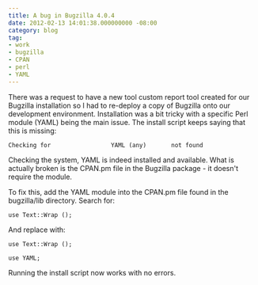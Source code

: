 ```yaml
---
title: A bug in Bugzilla 4.0.4
date: 2012-02-13 14:01:38.000000000 -08:00
category: blog
tag:
- work
- bugzilla
- CPAN
- perl
- YAML
---
```

<p>There was a request to have a new tool custom report tool created for our Bugzilla installation so I had to re-deploy a copy of Bugzilla onto our development environment. Installation was a bit tricky with a specific Perl module (YAML) being the main issue. The install script keeps saying that this is missing:</p>
<p><code>Checking for                 YAML (any)       not found</code></p>
<p>Checking the system, YAML is indeed installed and available. What is actually broken is the CPAN.pm file in the Bugzilla package - it doesn't require the module.</p>
<p>To fix this, add the YAML module into the CPAN.pm file found in the bugzilla/lib directory. Search for:</p>
<p><code>use Text::Wrap ();</code></p>
<p>And replace with:</p>
<p><code>use Text::Wrap ();<br />
use YAML;</code></p>
<p>Running the install script now works with no errors.</p>
